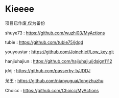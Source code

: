 # Kieeee


项目已作废,仅为备份


shuye73   :  https://github.com/wuzhi03/MyActions

tubie :   https://github.com/tubie75/jdqd

youyoustar : https://github.com/Joinchief/Low_key.git

hanjiuhajiun  : https://github.com/hajiuhajiu/jdsign1112

jddj  :  https://github.com/passerby-b/JDDJ

龙王 :  https://github.com/nianyuguai/longzhuzhu

Choicc  :   https://github.com/Choicc/MyActions

